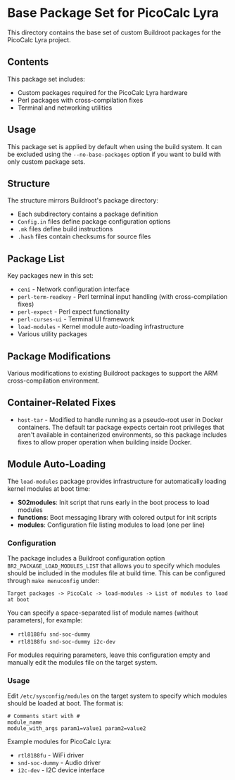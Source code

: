 # Base Package Set for PicoCalc Lyra

This directory contains the base set of custom Buildroot packages for the PicoCalc Lyra project.

## Contents

This package set includes:

- Custom packages required for the PicoCalc Lyra hardware
- Perl packages with cross-compilation fixes
- Terminal and networking utilities

## Usage

This package set is applied by default when using the build system. It can be excluded using the `--no-base-packages` option if you want to build with only custom package sets.

## Structure

The structure mirrors Buildroot's package directory:
- Each subdirectory contains a package definition
- `Config.in` files define package configuration options
- `.mk` files define build instructions
- `.hash` files contain checksums for source files

## Package List

Key packages new in this set:
- `ceni` - Network configuration interface
- `perl-term-readkey` - Perl terminal input handling (with cross-compilation fixes)
- `perl-expect` - Perl expect functionality
- `perl-curses-ui` - Terminal UI framework
- `load-modules` - Kernel module auto-loading infrastructure
- Various utility packages

## Package Modifications

Various modifications to existing Buildroot packages to support the ARM cross-compilation environment.

## Container-Related Fixes

- `host-tar` - Modified to handle running as a pseudo-root user in Docker containers. The default tar package expects certain root privileges that aren't available in containerized environments, so this package includes fixes to allow proper operation when building inside Docker.

## Module Auto-Loading

The `load-modules` package provides infrastructure for automatically loading kernel modules at boot time:

- **S02modules**: Init script that runs early in the boot process to load modules
- **functions**: Boot messaging library with colored output for init scripts
- **modules**: Configuration file listing modules to load (one per line)

### Configuration

The package includes a Buildroot configuration option `BR2_PACKAGE_LOAD_MODULES_LIST` that allows you to specify which modules should be included in the modules file at build time. This can be configured through `make menuconfig` under:

```
Target packages -> PicoCalc -> load-modules -> List of modules to load at boot
```

You can specify a space-separated list of module names (without parameters), for example:
- `rtl8188fu snd-soc-dummy`
- `rtl8188fu snd-soc-dummy i2c-dev`

For modules requiring parameters, leave this configuration empty and manually edit the modules file on the target system.

### Usage

Edit `/etc/sysconfig/modules` on the target system to specify which modules should be loaded at boot. The format is:

```
# Comments start with #
module_name
module_with_args param1=value1 param2=value2
```

Example modules for PicoCalc Lyra:
- `rtl8188fu` - WiFi driver
- `snd-soc-dummy` - Audio driver
- `i2c-dev` - I2C device interface

